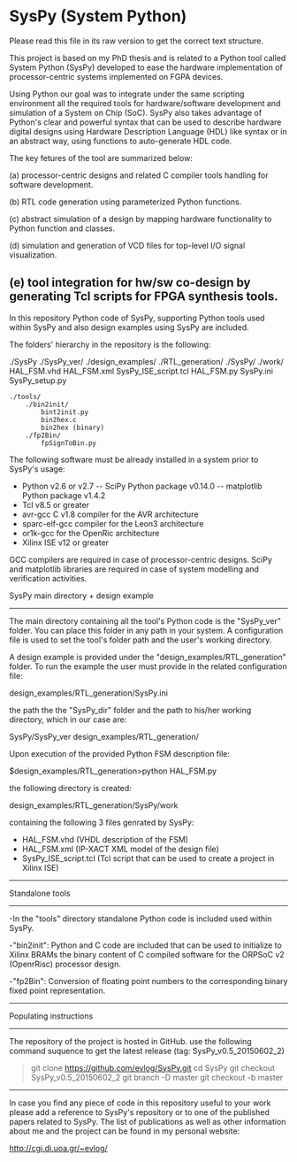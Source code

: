 SysPy (System Python)
===============================================================================
Please read this file in its raw version to get the correct text structure.

This project is based on my PhD thesis and is related to a Python tool called
System Python (SysPy) developed to ease the hardware implementation of 
processor-centric systems implemented on FGPA devices. 

Using Python our goal was to integrate under the same scripting environment all 
the required tools for hardware/software development and simulation of a 
System on Chip (SoC). SysPy also takes advantage of Python's clear and powerful 
syntax that can be used to describe hardware digital designs using Hardware 
Description Language (HDL) like syntax or in an abstract way, using functions 
to auto-generate HDL code.

The key fetures of the tool are summarized below:

(a) processor-centric designs and related C compiler tools handling for software 
    development.

(b) RTL code generation using parameterized Python functions.

(c) abstract simulation of a design by mapping hardware functionality to Python 
    function and classes.

(d) simulation and generation of VCD files for top-level I/O signal 
    visualization.

(e) tool integration for hw/sw co-design by generating Tcl scripts for FPGA 
    synthesis tools.
-------------------------------------------------------------------------------

In this repository Python code of SysPy, supporting Python tools used within 
SysPy and also design examples using SysPy are included.

The folders' hierarchy in the repository is the following:

./SysPy
    ./SysPy_ver/
    ./design_examples/
        ./RTL_generation/
            ./SysPy/
                ./work/
                    HAL_FSM.vhd
                    HAL_FSM.xml
                    SysPy_ISE_script.tcl
            HAL_FSM.py
            SysPy.ini
            SysPy_setup.py
            
    ./tools/
        ./bin2init/
            bint2init.py
            bin2hex.c
            bin2hex (binary)
        ./fp2Bin/
            fpSignToBin.py

The following software must be already installed in a system prior to SysPy's usage:
- Python v2.6 or v2.7
    -- SciPy Python package v0.14.0
    -- matplotlib Python package v1.4.2
- Tcl v8.5 or greater
- avr-gcc C v1.8 compiler for the AVR architecture
- sparc-elf-gcc compiler for the Leon3 architecture
- or1k-gcc for the OpenRic architecture
- Xilinx ISE v12 or greater

GCC compilers are required in case of processor-centric designs. SciPy and
matplotlib libraries are required in case of system modelling and verification
activities.

SysPy main directory + design example
***************
The main directory containing all the tool's Python code is the "SysPy_ver"
folder. You can place this folder in any path in your system. A configuration
file is used to set the tool's folder path and the user's working directory.

A design example is provided under the "design_examples/RTL_generation" folder.
To run the example the user must provide in the related configuration file:

design_examples/RTL_generation/SysPy.ini

the path the the "SysPy_dir" folder and the path to his/her working directory,
which in our case are:

SysPy/SysPy_ver
design_examples/RTL_generation/

Upon execution of the provided Python FSM description file:

$design_examples/RTL_generation>python HAL_FSM.py

the following directory is created:

design_examples/RTL_generation/SysPy/work

containing the following 3 files genrated by SysPy:

- HAL_FSM.vhd (VHDL description of the FSM)
- HAL_FSM.xml (IP-XACT XML model of the design file)
- SysPy_ISE_script.tcl (Tcl script that can be used to create a project in 
                        Xilinx ISE)
***************

Standalone tools			
***************			
-In the "tools" directory standalone Python code is included used within SysPy.

-"bin2init": Python and C code are included that can be used
 to initialize to Xilinx BRAMs the binary content of C compiled software for 
 the ORPSoC v2 (OpenrRisc) processor design. 

-"fp2Bin": Conversion of floating point numbers to the corresponding binary 
 fixed point representation.
***************

Populating instructions
***************
The repository of the project is hosted in GitHub. use the following command suquence
to get the latest release (tag: SysPy_v0.5_20150602_2)

>git clone https://github.com/evlog/SysPy.git
> cd SysPy
>git checkout SysPy_v0.5_20150602_2
>git branch -D master
>git checkout -b master
***************


In case you find any piece of code in this repository useful to your work please
add a reference to SysPy's repository or to one of the published papers related 
to SysPy. The list of publications as well as other information about me and the 
project can be found in my personal website:

http://cgi.di.uoa.gr/~evlog/





